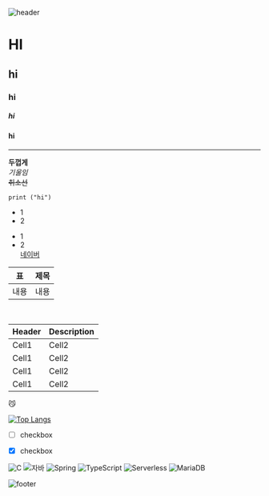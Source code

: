![header](https://capsule-render.vercel.app/api?type=rounded&color=gradient&height=300&section=header&text=깃허브%20테스트&desc=깃허브%20리드미%20연습&fontSize=90)


# HI
## hi
### hi
##### hi
#### hi
---
**두껍게**<br>
*기울임*<br>
~~취소선~~<br>
```
print ("hi")
```

* 1
* 2
- 1
- 2<br>
[네이버](https://www.naver.com)<br>



|표|제목|
|--|--|
|내용|내용|
<br>

|Header|Description|
|--|--|
|Cell1|Cell2|
|Cell1|Cell2|
|Cell1|Cell2|
|Cell1|Cell2|


😼

[![Top Langs](https://github-readme-stats.vercel.app/api/top-langs/?username=mirumeow)](https://github.com/anuraghazra/github-readme-stats)


- [ ] checkbox
- [x] checkbox


![C](https://img.shields.io/badge/-C-123456?style=flat-square&logo=C&logoColor=black)
![자바](https://img.shields.io/badge/-자바-007396?style=flat&logo=Java&logoColor=ffffff)
![Spring](https://img.shields.io/badge/-Spring-6DB33F?style=for-the-badge&logo=Spring&logoColor=white)
![TypeScript](https://img.shields.io/badge/-TypeScript-3178C6?style=flatsquare&logo=TypeScript&logoColor=white)
![Serverless](https://img.shields.io/badge/-Serverless-FD5750?style=flatsquare&logo=Serverless&logoColor=magenta)
![MariaDB](https://img.shields.io/badge/-MariaDB-1F305F?style=flat-square&logo=mariadb&logoColor=white)

![footer](https://capsule-render.vercel.app/api?type=rounded&color=gradient&height=300&section=footer&text=깃허브%20test&fontSize=90)
